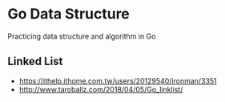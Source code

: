 # Go Data Structure

Practicing data structure and algorithm in Go

## Linked List

- https://ithelp.ithome.com.tw/users/20129540/ironman/3351
- http://www.taroballz.com/2018/04/05/Go_linklist/
